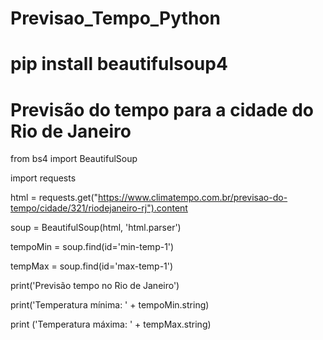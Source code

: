 # Previsao_Tempo_Python

# pip install beautifulsoup4

# Previsão do tempo para a cidade do Rio de Janeiro

from bs4 import BeautifulSoup

import requests

html = requests.get("https://www.climatempo.com.br/previsao-do-tempo/cidade/321/riodejaneiro-rj").content

soup = BeautifulSoup(html, 'html.parser')


tempoMin = soup.find(id='min-temp-1')

tempMax = soup.find(id='max-temp-1')

print('Previsão tempo no Rio de Janeiro')

print('Temperatura mínima: ' + tempoMin.string)

print ('Temperatura máxima: ' + tempMax.string)
